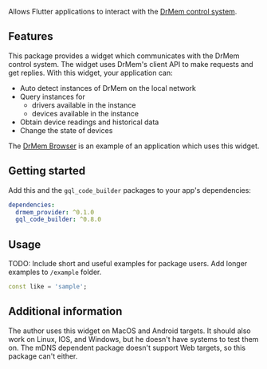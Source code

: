 Allows Flutter applications to interact with the
[DrMem control system](https://github.com/DrMemCS).

## Features

This package provides a widget which communicates with the DrMem control system.
The widget uses DrMem's client API to make requests and get replies. With this
widget, your application can:

- Auto detect instances of DrMem on the local network
- Query instances for
  - drivers available in the instance
  - devices available in the instance
- Obtain device readings and historical data
- Change the state of devices

The [DrMem Browser](https://github.com/DrMemCS/drmem_browser) is an example of an
application which uses this widget.

## Getting started

Add this and the `gql_code_builder` packages to your app's dependencies:

```yaml
dependencies:
  drmem_provider: ^0.1.0
  gql_code_builder: ^0.8.0
```

## Usage

TODO: Include short and useful examples for package users. Add longer examples
to `/example` folder.

```dart
const like = 'sample';
```

## Additional information

The author uses this widget on MacOS and Android targets. It should also work on
Linux, IOS, and Windows, but he doesn't have systems to test them on. The mDNS
dependent package doesn't support Web targets, so this package can't either.
